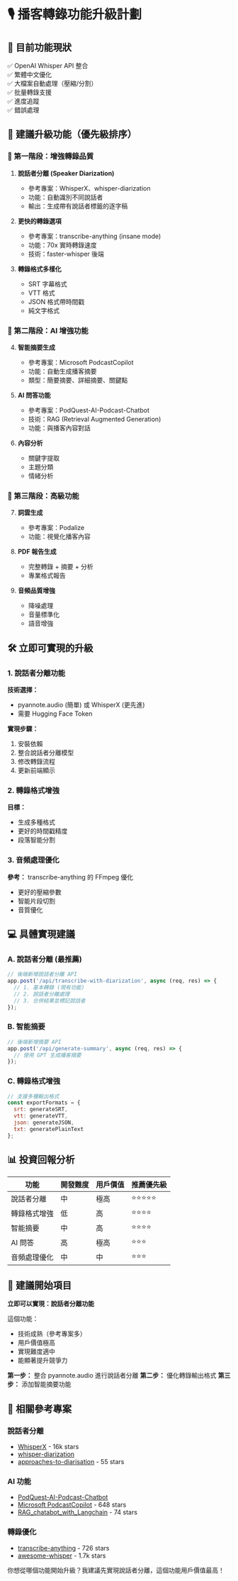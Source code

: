 # 🎙️ 播客轉錄功能升級計劃

## 🌟 目前功能現狀
✅ OpenAI Whisper API 整合  
✅ 繁體中文優化  
✅ 大檔案自動處理（壓縮/分割）  
✅ 批量轉錄支援  
✅ 進度追蹤  
✅ 錯誤處理  

## 🚀 建議升級功能（優先級排序）

### 🥇 第一階段：增強轉錄品質
1. **說話者分離 (Speaker Diarization)**
   - 參考專案：WhisperX、whisper-diarization
   - 功能：自動識別不同說話者
   - 輸出：生成帶有說話者標籤的逐字稿

2. **更快的轉錄選項**
   - 參考專案：transcribe-anything (insane mode)
   - 功能：70x 實時轉錄速度
   - 技術：faster-whisper 後端

3. **轉錄格式多樣化**
   - SRT 字幕格式
   - VTT 格式
   - JSON 格式帶時間戳
   - 純文字格式

### 🥈 第二階段：AI 增強功能
4. **智能摘要生成**
   - 參考專案：Microsoft PodcastCopilot
   - 功能：自動生成播客摘要
   - 類型：簡要摘要、詳細摘要、關鍵點

5. **AI 問答功能**
   - 參考專案：PodQuest-AI-Podcast-Chatbot
   - 技術：RAG (Retrieval Augmented Generation)
   - 功能：與播客內容對話

6. **內容分析**
   - 關鍵字提取
   - 主題分類
   - 情緒分析

### 🥉 第三階段：高級功能
7. **詞雲生成**
   - 參考專案：Podalize
   - 功能：視覺化播客內容

8. **PDF 報告生成**
   - 完整轉錄 + 摘要 + 分析
   - 專業格式報告

9. **音頻品質增強**
   - 降噪處理
   - 音量標準化
   - 語音增強

## 🛠️ 立即可實現的升級

### 1. 說話者分離功能
**技術選擇：** 
- pyannote.audio (簡單) 或 WhisperX (更先進)
- 需要 Hugging Face Token

**實現步驟：**
1. 安裝依賴
2. 整合說話者分離模型
3. 修改轉錄流程
4. 更新前端顯示

### 2. 轉錄格式增強
**目標：** 
- 生成多種格式
- 更好的時間戳精度
- 段落智能分割

### 3. 音頻處理優化
**參考：** transcribe-anything 的 FFmpeg 優化
- 更好的壓縮參數
- 智能片段切割
- 音質優化

## 💻 具體實現建議

### A. 說話者分離 (最推薦)
```javascript
// 後端新增說話者分離 API
app.post('/api/transcribe-with-diarization', async (req, res) => {
  // 1. 基本轉錄 (現有功能)
  // 2. 說話者分離處理
  // 3. 合併結果並標記說話者
});
```

### B. 智能摘要
```javascript
// 後端新增摘要 API
app.post('/api/generate-summary', async (req, res) => {
  // 使用 GPT 生成播客摘要
});
```

### C. 轉錄格式增強
```javascript
// 支援多種輸出格式
const exportFormats = {
  srt: generateSRT,
  vtt: generateVTT,
  json: generateJSON,
  txt: generatePlainText
};
```

## 📊 投資回報分析

| 功能 | 開發難度 | 用戶價值 | 推薦優先級 |
|------|----------|----------|------------|
| 說話者分離 | 中 | 極高 | ⭐⭐⭐⭐⭐ |
| 轉錄格式增強 | 低 | 高 | ⭐⭐⭐⭐ |
| 智能摘要 | 中 | 高 | ⭐⭐⭐⭐ |
| AI 問答 | 高 | 極高 | ⭐⭐⭐ |
| 音頻處理優化 | 中 | 中 | ⭐⭐⭐ |

## 🎯 建議開始項目
**立即可以實現：說話者分離功能**

這個功能：
- 技術成熟（參考專案多）
- 用戶價值極高
- 實現難度適中
- 能顯著提升競爭力

**第一步：** 整合 pyannote.audio 進行說話者分離
**第二步：** 優化轉錄輸出格式
**第三步：** 添加智能摘要功能

## 📝 相關參考專案

### 說話者分離
- [WhisperX](https://github.com/m-bain/whisperX) - 16k stars
- [whisper-diarization](https://github.com/MahmoudAshraf97/whisper-diarization) 
- [approaches-to-diarisation](https://github.com/mirix/approaches-to-diarisation) - 55 stars

### AI 功能
- [PodQuest-AI-Podcast-Chatbot](https://github.com/gauravv0412/PodQuest-AI-Podcast-Chatbot)
- [Microsoft PodcastCopilot](https://github.com/microsoft/PodcastCopilot) - 648 stars
- [RAG_chatabot_with_Langchain](https://github.com/AlaGrine/RAG_chatabot_with_Langchain) - 74 stars

### 轉錄優化
- [transcribe-anything](https://github.com/zackees/transcribe-anything) - 726 stars
- [awesome-whisper](https://github.com/sindresorhus/awesome-whisper) - 1.7k stars

你想從哪個功能開始升級？我建議先實現說話者分離，這個功能用戶價值最高！ 